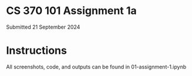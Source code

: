 # CS 370 101 Assignment 1a
Submitted 21 September 2024

# Instructions
All screenshots, code, and outputs can be found in 01-assignment-1.ipynb
